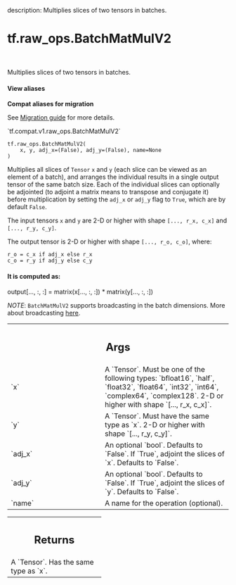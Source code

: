 description: Multiplies slices of two tensors in batches.

<div itemscope itemtype="http://developers.google.com/ReferenceObject">
<meta itemprop="name" content="tf.raw_ops.BatchMatMulV2" />
<meta itemprop="path" content="Stable" />
</div>

# tf.raw_ops.BatchMatMulV2

<!-- Insert buttons and diff -->

<table class="tfo-notebook-buttons tfo-api nocontent" align="left">

</table>



Multiplies slices of two tensors in batches.

<section class="expandable">
  <h4 class="showalways">View aliases</h4>
  <p>
<b>Compat aliases for migration</b>
<p>See
<a href="https://www.tensorflow.org/guide/migrate">Migration guide</a> for
more details.</p>
<p>`tf.compat.v1.raw_ops.BatchMatMulV2`</p>
</p>
</section>

<pre class="devsite-click-to-copy prettyprint lang-py tfo-signature-link">
<code>tf.raw_ops.BatchMatMulV2(
    x, y, adj_x=(False), adj_y=(False), name=None
)
</code></pre>



<!-- Placeholder for "Used in" -->

Multiplies all slices of `Tensor` `x` and `y` (each slice can be
viewed as an element of a batch), and arranges the individual results
in a single output tensor of the same batch size. Each of the
individual slices can optionally be adjointed (to adjoint a matrix
means to transpose and conjugate it) before multiplication by setting
the `adj_x` or `adj_y` flag to `True`, which are by default `False`.

The input tensors `x` and `y` are 2-D or higher with shape `[..., r_x, c_x]`
and `[..., r_y, c_y]`.

The output tensor is 2-D or higher with shape `[..., r_o, c_o]`, where:

    r_o = c_x if adj_x else r_x
    c_o = r_y if adj_y else c_y

#### It is computed as:


output[..., :, :] = matrix(x[..., :, :]) * matrix(y[..., :, :])


*NOTE*: `BatchMatMulV2` supports broadcasting in the batch dimensions. More
about broadcasting
[here](http://docs.scipy.org/doc/numpy/user/basics.broadcasting.html).

<!-- Tabular view -->
 <table class="responsive fixed orange">
<colgroup><col width="214px"><col></colgroup>
<tr><th colspan="2"><h2 class="add-link">Args</h2></th></tr>

<tr>
<td>
`x`
</td>
<td>
A `Tensor`. Must be one of the following types: `bfloat16`, `half`, `float32`, `float64`, `int32`, `int64`, `complex64`, `complex128`.
2-D or higher with shape `[..., r_x, c_x]`.
</td>
</tr><tr>
<td>
`y`
</td>
<td>
A `Tensor`. Must have the same type as `x`.
2-D or higher with shape `[..., r_y, c_y]`.
</td>
</tr><tr>
<td>
`adj_x`
</td>
<td>
An optional `bool`. Defaults to `False`.
If `True`, adjoint the slices of `x`. Defaults to `False`.
</td>
</tr><tr>
<td>
`adj_y`
</td>
<td>
An optional `bool`. Defaults to `False`.
If `True`, adjoint the slices of `y`. Defaults to `False`.
</td>
</tr><tr>
<td>
`name`
</td>
<td>
A name for the operation (optional).
</td>
</tr>
</table>



<!-- Tabular view -->
 <table class="responsive fixed orange">
<colgroup><col width="214px"><col></colgroup>
<tr><th colspan="2"><h2 class="add-link">Returns</h2></th></tr>
<tr class="alt">
<td colspan="2">
A `Tensor`. Has the same type as `x`.
</td>
</tr>

</table>

